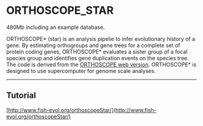 # ORTHOSCOPE_STAR    

480Mb including an example database.   

ORTHOSCOPE* (star) is an analysis pipelie to infer evolutionary history of a gene. By estimating orthogroups and gene trees for a complete set of protein coding genes, ORTHOSCOPE* evaluates a sister group of a focal species group and identifies gene duplication events on the species tree. The code is derived from the [ORTHOSCOPE web version](https://github.com/jun-inoue/orthoscope). ORTHOSCOPE* is designed to use supercomputer for genome scale analyses. 


---

## Tutorial
[http://www.fish-evol.org/orthoscopeStar/](http://www.fish-evol.org/orthoscopeStar/)


<br />  

